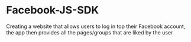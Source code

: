 # Facebook-JS-SDK

Creating a website that allows users to log in top their Facebook account, 
the app then provides all the pages/groups that are liked by the user
